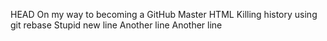 HEAD
On my way to becoming a GitHub Master
HTML
Killing history using git rebase
Stupid new line
Another line
Another line